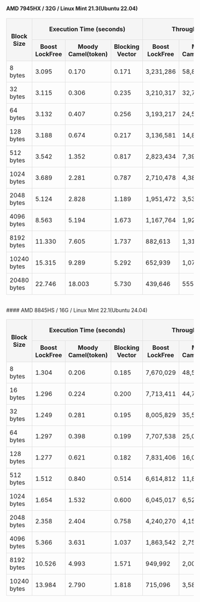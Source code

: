 #### AMD 7945HX / 32G / Linux Mint 21.3(Ubuntu 22.04)
<table style="width: 100%; border-collapse: collapse;">
<thead>
<tr>
<th rowspan="2" style="border: 1px solid #ddd; padding: 8px; background-color: #f5f5f5; text-align: center;">Block Size</th>
<th colspan="3" style="border: 1px solid #ddd; padding: 8px; background-color: #f5f5f5; text-align: center;">Execution Time (seconds)</th>
<th colspan="3" style="border: 1px solid #ddd; padding: 8px; background-color: #f5f5f5; text-align: center;">Throughput (ops/sec)</th>
<th colspan="2" style="border: 1px solid #ddd; padding: 8px; background-color: #f5f5f5; text-align: center;">% Faster then BoostLockFree</th>
</tr>
<tr>
<th style="border: 1px solid #ddd; padding: 8px; background-color: #f5f5f5; text-align: center;">Boost<br>LockFree</th>
<th style="border: 1px solid #ddd; padding: 8px; background-color: #f5f5f5; text-align: center;">Moody<br>Camel(token)</th>
<th style="border: 1px solid #ddd; padding: 8px; background-color: #f5f5f5; text-align: center;">Blocking<br>Vector</th>
<th style="border: 1px solid #ddd; padding: 8px; background-color: #f5f5f5; text-align: center;">Boost<br>LockFree</th>
<th style="border: 1px solid #ddd; padding: 8px; background-color: #f5f5f5; text-align: center;">Moody<br>Camel(token)</th>
<th style="border: 1px solid #ddd; padding: 8px; background-color: #f5f5f5; text-align: center;">Blocking<br>Vector</th>
<th style="border: 1px solid #ddd; padding: 8px; background-color: #f5f5f5; text-align: center;">Moody<br>Camel(token)</th>
<th style="border: 1px solid #ddd; padding: 8px; background-color: #f5f5f5; text-align: center;">Blocking<br>Vector</th>
</tr>
</thead>
<tbody>
<tr>
<td style="border: 1px solid #ddd; padding: 8px;">8 bytes</td>
<td style="border: 1px solid #ddd; padding: 8px;">3.095</td>
<td style="border: 1px solid #ddd; padding: 8px;">0.170</td>
<td style="border: 1px solid #ddd; padding: 8px;">0.171</td>
<td style="border: 1px solid #ddd; padding: 8px;">3,231,286</td>
<td style="border: 1px solid #ddd; padding: 8px;">58,864,447</td>
<td style="border: 1px solid #ddd; padding: 8px;">58,488,155</td>
<td style="border: 1px solid #ddd; padding: 8px;">1721.70%</td>
<td style="border: 1px solid #ddd; padding: 8px;">1710.06%</td>
</tr>
<tr>
<td style="border: 1px solid #ddd; padding: 8px;">32 bytes</td>
<td style="border: 1px solid #ddd; padding: 8px;">3.115</td>
<td style="border: 1px solid #ddd; padding: 8px;">0.306</td>
<td style="border: 1px solid #ddd; padding: 8px;">0.235</td>
<td style="border: 1px solid #ddd; padding: 8px;">3,210,317</td>
<td style="border: 1px solid #ddd; padding: 8px;">32,729,520</td>
<td style="border: 1px solid #ddd; padding: 8px;">42,533,389</td>
<td style="border: 1px solid #ddd; padding: 8px;">919.51%</td>
<td style="border: 1px solid #ddd; padding: 8px;">1224.90%</td>
</tr>
<tr>
<td style="border: 1px solid #ddd; padding: 8px;">64 bytes</td>
<td style="border: 1px solid #ddd; padding: 8px;">3.132</td>
<td style="border: 1px solid #ddd; padding: 8px;">0.407</td>
<td style="border: 1px solid #ddd; padding: 8px;">0.256</td>
<td style="border: 1px solid #ddd; padding: 8px;">3,193,217</td>
<td style="border: 1px solid #ddd; padding: 8px;">24,582,899</td>
<td style="border: 1px solid #ddd; padding: 8px;">39,005,525</td>
<td style="border: 1px solid #ddd; padding: 8px;">669.85%</td>
<td style="border: 1px solid #ddd; padding: 8px;">1121.51%</td>
</tr>
<tr>
<td style="border: 1px solid #ddd; padding: 8px;">128 bytes</td>
<td style="border: 1px solid #ddd; padding: 8px;">3.188</td>
<td style="border: 1px solid #ddd; padding: 8px;">0.674</td>
<td style="border: 1px solid #ddd; padding: 8px;">0.217</td>
<td style="border: 1px solid #ddd; padding: 8px;">3,136,581</td>
<td style="border: 1px solid #ddd; padding: 8px;">14,826,665</td>
<td style="border: 1px solid #ddd; padding: 8px;">46,130,617</td>
<td style="border: 1px solid #ddd; padding: 8px;">372.70%</td>
<td style="border: 1px solid #ddd; padding: 8px;">1370.73%</td>
</tr>
<tr>
<td style="border: 1px solid #ddd; padding: 8px;">512 bytes</td>
<td style="border: 1px solid #ddd; padding: 8px;">3.542</td>
<td style="border: 1px solid #ddd; padding: 8px;">1.352</td>
<td style="border: 1px solid #ddd; padding: 8px;">0.817</td>
<td style="border: 1px solid #ddd; padding: 8px;">2,823,434</td>
<td style="border: 1px solid #ddd; padding: 8px;">7,395,018</td>
<td style="border: 1px solid #ddd; padding: 8px;">12,241,323</td>
<td style="border: 1px solid #ddd; padding: 8px;">161.92%</td>
<td style="border: 1px solid #ddd; padding: 8px;">333.56%</td>
</tr>
<tr>
<td style="border: 1px solid #ddd; padding: 8px;">1024 bytes</td>
<td style="border: 1px solid #ddd; padding: 8px;">3.689</td>
<td style="border: 1px solid #ddd; padding: 8px;">2.281</td>
<td style="border: 1px solid #ddd; padding: 8px;">0.787</td>
<td style="border: 1px solid #ddd; padding: 8px;">2,710,478</td>
<td style="border: 1px solid #ddd; padding: 8px;">4,383,978</td>
<td style="border: 1px solid #ddd; padding: 8px;">12,712,296</td>
<td style="border: 1px solid #ddd; padding: 8px;">61.74%</td>
<td style="border: 1px solid #ddd; padding: 8px;">369.01%</td>
</tr>
<tr>
<td style="border: 1px solid #ddd; padding: 8px;">2048 bytes</td>
<td style="border: 1px solid #ddd; padding: 8px;">5.124</td>
<td style="border: 1px solid #ddd; padding: 8px;">2.828</td>
<td style="border: 1px solid #ddd; padding: 8px;">1.189</td>
<td style="border: 1px solid #ddd; padding: 8px;">1,951,472</td>
<td style="border: 1px solid #ddd; padding: 8px;">3,535,485</td>
<td style="border: 1px solid #ddd; padding: 8px;">8,413,526</td>
<td style="border: 1px solid #ddd; padding: 8px;">81.17%</td>
<td style="border: 1px solid #ddd; padding: 8px;">331.14%</td>
</tr>
<tr>
<td style="border: 1px solid #ddd; padding: 8px;">4096 bytes</td>
<td style="border: 1px solid #ddd; padding: 8px;">8.563</td>
<td style="border: 1px solid #ddd; padding: 8px;">5.194</td>
<td style="border: 1px solid #ddd; padding: 8px;">1.673</td>
<td style="border: 1px solid #ddd; padding: 8px;">1,167,764</td>
<td style="border: 1px solid #ddd; padding: 8px;">1,925,254</td>
<td style="border: 1px BoostLockFreesolid #ddd; padding: 8px;">5,978,590</td>
<td style="border: 1px solid #ddd; padding: 8px;">64.87%</td>
<td style="border: 1px solid #ddd; padding: 8px;">411.97%</td>
</tr>
<tr>
<td style="border: 1px solid #ddd; padding: 8px;">8192 bytes</td>
<td style="border: 1px solid #ddd; padding: 8px;">11.330</td>
<td style="border: 1px solid #ddd; padding: 8px;">7.605</td>
<td style="border: 1px solid #ddd; padding: 8px;">1.737</td>
<td style="border: 1px solid #ddd; padding: 8px;">882,613</td>
<td style="border: 1px solid #ddd; padding: 8px;">1,314,964</td>
<td style="border: 1px solid #ddd; padding: 8px;">5,755,859</td>
<td style="border: 1px solid #ddd; padding: 8px;">48.99%</td>
<td style="border: 1px solid #ddd; padding: 8px;">552.14%</td>
</tr>
<tr>
<td style="border: 1px solid #ddd; padding: 8px;">10240 bytes</td>
<td style="border: 1px solid #ddd; padding: 8px;">15.315</td>
<td style="border: 1px solid #ddd; padding: 8px;">9.289</td>
<td style="border: 1px solid #ddd; padding: 8px;">5.292</td>
<td style="border: 1px solid #ddd; padding: 8px;">652,939</td>
<td style="border: 1px solid #ddd; padding: 8px;">1,076,490</td>
<td style="border: 1px solid #ddd; padding: 8px;">1,889,468</td>
<td style="border: 1px solid #ddd; padding: 8px;">64.87%</td>
<td style="border: 1px solid #ddd; padding: 8px;">189.38%</td>
</tr>
<tr>
<td style="border: 1px solid #ddd; padding: 8px;">20480 bytes</td>
<td style="border: 1px solid #ddd; padding: 8px;">22.746</td>
<td style="border: 1px solid #ddd; padding: 8px;">18.003</td>
<td style="border: 1px solid #ddd; padding: 8px;">5.730</td>
<td style="border: 1px solid #ddd; padding: 8px;">439,646</td>
<td style="border: 1px solid #ddd; padding: 8px;">555,454</td>
<td style="border: 1px solid #ddd; padding: 8px;">1,745,167</td>
<td style="border: 1px solid #ddd; padding: 8px;">26.34%</td>
<td style="border: 1px solid #ddd; padding: 8px;">296.95%</td>
</tr>
</tbody>
</table>
<br>
#### AMD 8845HS / 16G / Linux Mint 22.1(Ubuntu 24.04)
<table style="width: 100%; border-collapse: collapse;">
<thead>
<tr>
<th rowspan="2" style="border: 1px solid #ddd; padding: 8px; background-color: #f5f5f5; text-align: center;">Block Size</th>
<th colspan="3" style="border: 1px solid #ddd; padding: 8px; background-color: #f5f5f5; text-align: center;">Execution Time (seconds)</th>
<th colspan="3" style="border: 1px solid #ddd; padding: 8px; background-color: #f5f5f5; text-align: center;">Throughput (ops/sec)</th>
<th colspan="2" style="border: 1px solid #ddd; padding: 8px; background-color: #f5f5f5; text-align: center;">% Faster then BoostLockFree</th>
</tr>
<tr>
<th style="border: 1px solid #ddd; padding: 8px; background-color: #f5f5f5; text-align: center;">Boost<br>LockFree</th>
<th style="border: 1px solid #ddd; padding: 8px; background-color: #f5f5f5; text-align: center;">Moody<br>Camel(token)</th>
<th style="border: 1px solid #ddd; padding: 8px; background-color: #f5f5f5; text-align: center;">Blocking<br>Vector</th>
<th style="border: 1px solid #ddd; padding: 8px; background-color: #f5f5f5; text-align: center;">Boost<br>LockFree</th>
<th style="border: 1px solid #ddd; padding: 8px; background-color: #f5f5f5; text-align: center;">Moody<br>Camel(token)</th>
<th style="border: 1px solid #ddd; padding: 8px; background-color: #f5f5f5; text-align: center;">Blocking<br>Vector</th>
<th style="border: 1px solid #ddd; padding: 8px; background-color: #f5f5f5; text-align: center;">Moody<br>Camel(token)</th>
<th style="border: 1px solid #ddd; padding: 8px; background-color: #f5f5f5; text-align: center;">Blocking<br>Vector</th>
</tr>
</thead>
<tbody>
<tr>
<td style="border: 1px solid #ddd; padding: 8px;">8 bytes</td>
<td style="border: 1px solid #ddd; padding: 8px;">1.304</td>
<td style="border: 1px solid #ddd; padding: 8px;">0.206</td>
<td style="border: 1px solid #ddd; padding: 8px;">0.185</td>
<td style="border: 1px solid #ddd; padding: 8px;">7,670,029</td>
<td style="border: 1px solid #ddd; padding: 8px;">48,560,732</td>
<td style="border: 1px solid #ddd; padding: 8px;">54,083,311</td>
<td style="border: 1px solid #ddd; padding: 8px;">533.12%</td>
<td style="border: 1px solid #ddd; padding: 8px;">605.13%</td>
</tr>
<tr>
<td style="border: 1px solid #ddd; padding: 8px;">16 bytes</td>
<td style="border: 1px solid #ddd; padding: 8px;">1.296</td>
<td style="border: 1px solid #ddd; padding: 8px;">0.224</td>
<td style="border: 1px solid #ddd; padding: 8px;">0.200</td>
<td style="border: 1px solid #ddd; padding: 8px;">7,713,411</td>
<td style="border: 1px solid #ddd; padding: 8px;">44,732,532</td>
<td style="border: 1px solid #ddd; padding: 8px;">50,094,061</td>
<td style="border: 1px solid #ddd; padding: 8px;">479.93%</td>
<td style="border: 1px solid #ddd; padding: 8px;">549.44%</td>
</tr>
<tr>
<td style="border: 1px solid #ddd; padding: 8px;">32 bytes</td>
<td style="border: 1px solid #ddd; padding: 8px;">1.249</td>
<td style="border: 1px solid #ddd; padding: 8px;">0.281</td>
<td style="border: 1px solid #ddd; padding: 8px;">0.195</td>
<td style="border: 1px solid #ddd; padding: 8px;">8,005,829</td>
<td style="border: 1px solid #ddd; padding: 8px;">35,556,286</td>
<td style="border: 1px solid #ddd; padding: 8px;">51,242,620</td>
<td style="border: 1px solid #ddd; padding: 8px;">344.13%</td>
<td style="border: 1px solid #ddd; padding: 8px;">540.07%</td>
</tr>
<tr>
<td style="border: 1px solid #ddd; padding: 8px;">64 bytes</td>
<td style="border: 1px solid #ddd; padding: 8px;">1.297</td>
<td style="border: 1px solid #ddd; padding: 8px;">0.398</td>
<td style="border: 1px solid #ddd; padding: 8px;">0.199</td>
<td style="border: 1px solid #ddd; padding: 8px;">7,707,538</td>
<td style="border: 1px solid #ddd; padding: 8px;">25,096,137</td>
<td style="border: 1px solid #ddd; padding: 8px;">50,199,081</td>
<td style="border: 1px solid #ddd; padding: 8px;">225.61%</td>
<td style="border: 1px solid #ddd; padding: 8px;">551.30%</td>
</tr>
<tr>
<td style="border: 1px solid #ddd; padding: 8px;">128 bytes</td>
<td style="border: 1px solid #ddd; padding: 8px;">1.277</td>
<td style="border: 1px solid #ddd; padding: 8px;">0.621</td>
<td style="border: 1px solid #ddd; padding: 8px;">0.182</td>
<td style="border: 1px solid #ddd; padding: 8px;">7,831,406</td>
<td style="border: 1px solid #ddd; padding: 8px;">16,094,598</td>
<td style="border: 1px solid #ddd; padding: 8px;">54,890,857</td>
<td style="border: 1px solid #ddd; padding: 8px;">105.51%</td>
<td style="border: 1px solid #ddd; padding: 8px;">600.91%</td>
</tr>
<tr>
<td style="border: 1px solid #ddd; padding: 8px;">512 bytes</td>
<td style="border: 1px solid #ddd; padding: 8px;">1.512</td>
<td style="border: 1px solid #ddd; padding: 8px;">0.840</td>
<td style="border: 1px solid #ddd; padding: 8px;">0.514</td>
<td style="border: 1px solid #ddd; padding: 8px;">6,614,812</td>
<td style="border: 1px solid #ddd; padding: 8px;">11,899,474</td>
<td style="border: 1px solid #ddd; padding: 8px;">19,442,277</td>
<td style="border: 1px solid #ddd; padding: 8px;">79.89%</td>
<td style="border: 1px solid #ddd; padding: 8px;">193.92%</td>
</tr>
<tr>
<td style="border: 1px solid #ddd; padding: 8px;">1024 bytes</td>
<td style="border: 1px solid #ddd; padding: 8px;">1.654</td>
<td style="border: 1px solid #ddd; padding: 8px;">1.532</td>
<td style="border: 1px solid #ddd; padding: 8px;">0.600</td>
<td style="border: 1px solid #ddd; padding: 8px;">6,045,017</td>
<td style="border: 1px solid #ddd; padding: 8px;">6,527,163</td>
<td style="border: 1px solid #ddd; padding: 8px;">16,661,796</td>
<td style="border: 1px solid #ddd; padding: 8px;">7.98%</td>
<td style="border: 1px solid #ddd; padding: 8px;">175.63%</td>
</tr>
<tr>
<td style="border: 1px solid #ddd; padding: 8px;">2048 bytes</td>
<td style="border: 1px solid #ddd; padding: 8px;">2.358</td>
<td style="border: 1px solid #ddd; padding: 8px;">2.404</td>
<td style="border: 1px solid #ddd; padding: 8px;">0.758</td>
<td style="border: 1px solid #ddd; padding: 8px;">4,240,270</td>
<td style="border: 1px solid #ddd; padding: 8px;">4,159,582</td>
<td style="border: 1px solid #ddd; padding: 8px;">13,185,969</td>
<td style="border: 1px solid #ddd; padding: 8px;">-1.90%</td>
<td style="border: 1px solid #ddd; padding: 8px;">210.97%</td>
</tr>
<tr>
<td style="border: 1px solid #ddd; padding: 8px;">4096 bytes</td>
<td style="border: 1px solid #ddd; padding: 8px;">5.366</td>
<td style="border: 1px solid #ddd; padding: 8px;">3.631</td>
<td style="border: 1px solid #ddd; padding: 8px;">1.037</td>
<td style="border: 1px solid #ddd; padding: 8px;">1,863,542</td>
<td style="border: 1px solid #ddd; padding: 8px;">2,754,200</td>
<td style="border: 1px solid #ddd; padding: 8px;">9,640,382</td>
<td style="border: 1px solid #ddd; padding: 8px;">47.79%</td>
<td style="border: 1px solid #ddd; padding: 8px;">417.31%</td>
</tr>
<tr>
<td style="border: 1px solid #ddd; padding: 8px;">8192 bytes</td>
<td style="border: 1px solid #ddd; padding: 8px;">10.526</td>
<td style="border: 1px solid #ddd; padding: 8px;">4.993</td>
<td style="border: 1px solid #ddd; padding: 8px;">1.571</td>
<td style="border: 1px solid #ddd; padding: 8px;">949,992</td>
<td style="border: 1px solid #ddd; padding: 8px;">2,002,890</td>
<td style="border: 1px solid #ddd; padding: 8px;">6,364,319</td>
<td style="border: 1px solid #ddd; padding: 8px;">110.83%</td>
<td style="border: 1px solid #ddd; padding: 8px;">569.93%</td>
</tr>
<tr>
<td style="border: 1px solid #ddd; padding: 8px;">10240 bytes</td>
<td style="border: 1px solid #ddd; padding: 8px;">13.984</td>
<td style="border: 1px solid #ddd; padding: 8px;">2.790</td>
<td style="border: 1px solid #ddd; padding: 8px;">1.818</td>
<td style="border: 1px solid #ddd; padding: 8px;">715,096</td>
<td style="border: 1px solid #ddd; padding: 8px;">3,584,174</td>
<td style="border: 1px solid #ddd; padding: 8px;">5,500,784</td>
<td style="border: 1px solid #ddd; padding: 8px;">401.22%</td>
<td style="border: 1px solid #ddd; padding: 8px;">669.24%</td>
</tr>
</tbody>
</table>
